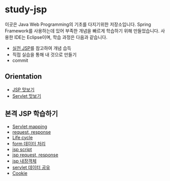 # study-jsp

이곳은 Java Web Programming의 기초를 다지기위한 저장소입니다. Spring Framework를 사용하는데 있어 부족한 개념을 빠르게 학습하기 위해 만들었습니다. 사용한 IDE는 Eclipse이며, 학습 과정은 다음과 같습니다.

* [실전 JSP](https://www.inflearn.com/course/%EC%8B%A4%EC%A0%84-jsp_renew/dashboard)를 참고하여 개념 습득
* 직접 실습을 통해 내 것으로 만들기 
* commit

## Orientation

* [JSP 맛보기](/lec03Pjt001)
* [Servlet 맛보기](/lec04Pjt001)

## 본격 JSP 학습하기

* [Servlet mapping](/servletmappingtest)
* [request, response](/servletrequest)
* [Life cycle](/servletrequest)
* [form 데이터 처리](/lec08Pjt001)
* [jsp script](/lec09Pjt001)
* [jsp request, response](/lec10Pjt001)
* [jsp 내장객체](/lec11Pjt001)
* [servlet 데이터 공유](/lec12Pjt001)
* [Cookie](/lec13Pjt001)